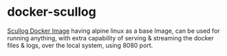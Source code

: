 # docker-scullog
<a href="https://hub.docker.com/r/sanketb/docker-scullog/">Scullog Docker Image</a> having alpine linux as a base Image, can be used for running anything, with extra capability of serving & streaming the docker files & logs, over the local system, using 8080 port.
